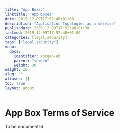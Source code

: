 ```yaml
---
title: "App Boxes"
linktitle: "App boxes"
date: 2019-12-09T17:52:40+01:00
description: "Application Topologies as a service"
publishdate: 2019-12-09T17:52:40+01:00
lastmod: 2019-12-09T17:52:40+01:00
categories: [legal,security]
tags: ["legal,security"]
menu:
  docs:
    identifier: socgen-ab
    parent: "socgen"
    weight: 30
weight: 10
slug: ""
aliases: []
toc: true
layout: about
---
```


# App Box Terms of Service

To be documented